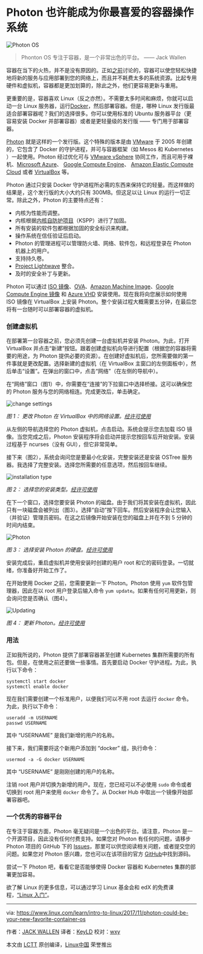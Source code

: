 Photon 也许能成为你最喜爱的容器操作系统
============================================================

![Photon OS](https://www.linux.com/sites/lcom/files/styles/rendered_file/public/photon-linux.jpg?itok=jUFHPR_c "Photon OS")

>Phonton OS 专注于容器，是一个非常出色的平台。 —— Jack Wallen

容器在当下的火热，并不是没有原因的。正如[之前][13]讨论的，容器可以使您轻松快捷地将新的服务与应用部署到您的网络上，而且并不耗费太多的系统资源。比起专用硬件和虚拟机，容器都是更加划算的，除此之外，他们更容易更新与重用。

更重要的是，容器喜欢 Linux（反之亦然）。不需要太多时间和麻烦，你就可以启动一台 Linux 服务器，运行[Docker][14]，然后部署容器。但是，哪种 Linux 发行版最适合部署容器呢？我们的选择很多。你可以使用标准的 Ubuntu 服务器平台（更容易安装 Docker 并部署容器）或者是更轻量级的发行版 —— 专门用于部署容器。

[Photon][15] 就是这样的一个发行版。这个特殊的版本是由 [VMware][16] 于 2005 年创建的，它包含了 Docker 的守护进程，并可与容器框架（如 Mesos 和 Kubernetes ）一起使用。Photon 经过优化可与 [VMware vSphere][17] 协同工作，而且可用于裸机、[Microsoft Azure][18]、 [Google Compute Engine][19]、 [Amazon Elastic Compute Cloud][20] 或者 [VirtualBox][21] 等。

Photon 通过只安装 Docker 守护进程所必需的东西来保持它的轻量。而这样做的结果是，这个发行版的大小大约只有 300MB。但这足以让 Linux 的运行一切正常。除此之外，Photon 的主要特点还有：

*   内核为性能而调整。
*   内核根据[内核自防护项目][6]（KSPP）进行了加固。
*   所有安装的软件包都根据加固的安全标识来构建。
*   操作系统在信任验证后启动。
*   Photon 的管理进程可以管理防火墙、网络、软件包，和远程登录在 Photon 机器上的用户。
*   支持持久卷。
*   [Project Lightwave][7] 整合。
*   及时的安全补丁与更新。

Photon 可以通过 [ISO 镜像][22]、[OVA][23]、[Amazon Machine Image][24]、[Google Compute Engine 镜像][25] 和 [Azure VHD][26] 安装使用。现在我将向您展示如何使用 ISO 镜像在 VirtualBox 上安装 Photon。整个安装过程大概需要五分钟，在最后您将有一台随时可以部署容器的虚拟机。

### 创建虚拟机

在部署第一台容器之前，您必须先创建一台虚拟机并安装 Photon。为此，打开 VirtualBox 并点击“新建”按钮。跟着创建虚拟机向导进行配置（根据您的容器将需要的用途，为 Photon 提供必要的资源）。在创建好虚拟机后，您所需要做的第一件事就是更改配置。选择新建的虚拟机（在 VirtualBox 主窗口的左侧面板中），然后单击“设置”。在弹出的窗口中，点击“网络”（在左侧的导航中）。

在“网络”窗口（图1）中，你需要在“连接”的下拉窗口中选择桥接。这可以确保您的 Photon 服务与您的网络相连。完成更改后，单击确定。

![change settings](https://www.linux.com/sites/lcom/files/styles/rendered_file/public/photon_0.jpg?itok=Q0yhOhsZ "change setatings")

*图 1： 更改 Photon 在 VirtualBox 中的网络设置。[经许可使用][1]*

从左侧的导航选择您的 Photon 虚拟机，点击启动。系统会提示您去加载 ISO 镜像。当您完成之后，Photon 安装程序将会启动并提示您按回车后开始安装。安装过程基于 ncurses（没有 GUI），但它非常简单。

接下来（图2），系统会询问您是要最小化安装，完整安装还是安装 OSTree 服务器。我选择了完整安装。选择您所需要的任意选项，然后按回车继续。

![installation type](https://www.linux.com/sites/lcom/files/styles/rendered_file/public/photon_2.jpg?itok=QL1Rs-PH "Photon")

*图 2： 选择您的安装类型。[经许可使用][2]*

在下一个窗口，选择您要安装 Photon 的磁盘。由于我们将其安装在虚拟机，因此只有一块磁盘会被列出（图3）。选择“自动”按下回车。然后安装程序会让您输入（并验证）管理员密码。在这之后镜像开始安装在您的磁盘上并在不到 5 分钟的时间内结束。

![Photon](https://www.linux.com/sites/lcom/files/styles/rendered_file/public/photon_1.jpg?itok=OdnMVpaA "installation type")

*图 3： 选择安装 Photon 的硬盘。[经许可使用][3]*

安装完成后，重启虚拟机并使用安装时创建的用户 root 和它的密码登录。一切就绪，你准备好开始工作了。

在开始使用 Docker 之前，您需要更新一下 Photon。Photon 使用 `yum` 软件包管理器，因此在以 root 用户登录后输入命令 `yum update`。如果有任何可用更新，则会询问您是否确认（图4）。

![Updating](https://www.linux.com/sites/lcom/files/styles/rendered_file/public/photon_3.jpg?itok=vjqrspE2 "Updating")

*图 4： 更新 Photon。[经许可使用][4]*

### 用法

正如我所说的，Photon 提供了部署容器甚至创建 Kubernetes 集群所需要的所有包。但是，在使用之前还要做一些事情。首先要启动 Docker 守护进程。为此，执行以下命令：

```
systemctl start docker
systemctl enable docker
```

现在我们需要创建一个标准用户，以便我们可以不用 root 去运行 `docker` 命令。为此，执行以下命令：

```
useradd -m USERNAME
passwd USERNAME
```

其中 “USERNAME” 是我们新增的用户的名称。

接下来，我们需要将这个新用户添加到 “docker” 组，执行命令：

```
usermod -a -G docker USERNAME
```

其中 “USERNAME” 是刚刚创建的用户的名称。

注销 root 用户并切换为新增的用户。现在，您已经可以不必使用 `sudo` 命令或者切换到 root 用户来使用 `docker` 命令了。从 Docker Hub 中取出一个镜像开始部署容器吧。

### 一个优秀的容器平台 

在专注于容器方面，Photon 毫无疑问是一个出色的平台。请注意，Photon 是一个开源项目，因此没有任何付费支持。如果您对 Photon 有任何的问题，请移步 Photon 项目的 GitHub 下的 [Issues][27]，那里可以供您阅读相关问题，或者提交您的问题。如果您对 Photon 感兴趣，您也可以在该项目的官方 [GitHub][28]中找到源码。

尝试一下 Photon 吧，看看它是否能够使得 Docker 容器和 Kubernetes 集群的部署更加容易。

欲了解 Linux 的更多信息，可以通过学习 Linux 基金会和 edX 的免费课程，[“Linux 入门”][29]。

--------------------------------------------------------------------------------

via: https://www.linux.com/learn/intro-to-linux/2017/11/photon-could-be-your-new-favorite-container-os

作者：[JACK WALLEN][a]
译者：[KeyLD](https://github.com/KeyLd)
校对：[wxy](https://github.com/wxy)

本文由 [LCTT](https://github.com/LCTT/TranslateProject) 原创编译，[Linux中国](https://linux.cn/) 荣誉推出

[a]:https://www.linux.com/users/jlwallen
[1]:https://www.linux.com/licenses/category/used-permission
[2]:https://www.linux.com/licenses/category/used-permission
[3]:https://www.linux.com/licenses/category/used-permission
[4]:https://www.linux.com/licenses/category/used-permission
[5]:https://www.linux.com/licenses/category/creative-commons-zero
[6]:https://kernsec.org/wiki/index.php/Kernel_Self_Protection_Project
[7]:http://vmware.github.io/lightwave/
[8]:https://www.linux.com/files/images/photon0jpg
[9]:https://www.linux.com/files/images/photon1jpg
[10]:https://www.linux.com/files/images/photon2jpg
[11]:https://www.linux.com/files/images/photon3jpg
[12]:https://www.linux.com/files/images/photon-linuxjpg
[13]:https://www.linux.com/learn/intro-to-linux/2017/11/how-install-and-use-docker-linux
[14]:https://www.docker.com/
[15]:https://vmware.github.io/photon/
[16]:https://www.vmware.com/
[17]:https://www.vmware.com/products/vsphere.html
[18]:https://azure.microsoft.com/
[19]:https://cloud.google.com/compute/
[20]:https://aws.amazon.com/ec2/
[21]:https://www.virtualbox.org/
[22]:https://github.com/vmware/photon/wiki/Downloading-Photon-OS
[23]:https://github.com/vmware/photon/wiki/Downloading-Photon-OS
[24]:https://github.com/vmware/photon/wiki/Downloading-Photon-OS
[25]:https://github.com/vmware/photon/wiki/Downloading-Photon-OS
[26]:https://github.com/vmware/photon/wiki/Downloading-Photon-OS
[27]:https://github.com/vmware/photon/issues
[28]:https://github.com/vmware/photon
[29]:https://training.linuxfoundation.org/linux-courses/system-administration-training/introduction-to-linux
